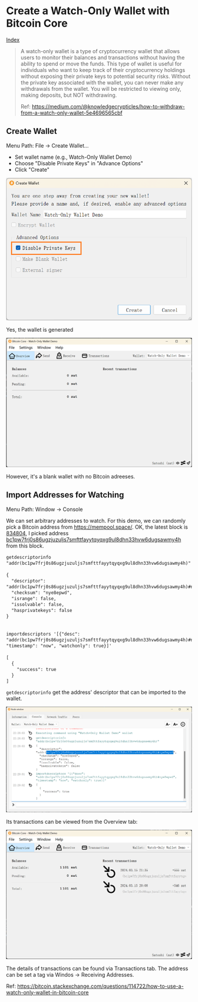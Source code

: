 # Create a Watch-Only Wallet with Bitcoin Core

[Index](../index.md)

> A watch-only wallet is a type of cryptocurrency wallet that allows users to monitor their balances and transactions without having the ability to spend or move the funds. This type of wallet is useful for individuals who want to keep track of their cryptocurrency holdings without exposing their private keys to potential security risks. Without the private key associated with the wallet, you can never make any withdrawals from the wallet. You will be restricted to viewing only, making deposits, but NOT withdrawing.
> 
> Ref: <https://medium.com/@knowledgecrypticles/how-to-withdraw-from-a-watch-only-wallet-5e4696565cbf>

## Create Wallet

Menu Path: File -> Create Wallet...

- Set wallet name (e.g., Watch-Only Wallet Demo)
- Choose "Disable Private Keys" in "Advance Options"
- Click "Create"

![](images/create_wallet.png)

Yes, the wallet is generated

![](images/blank_watch_only.png)

However, it's a blank wallet with no Bitcoin adreeses.

## Import Addresses for Watching

Menu Path: Window -> Console

We can set arbitrary addresses to watch. For this demo, we can randomly pick a Bitcoin address from <https://mempool.space/>. OK, the latest block is [834804](https://mempool.space/block/0000000000000000000054f00eea5bb58ffcb26b2dafc18db8b255164fb0549a), I picked address [bc1pw7frj0s86ugzjuzuljs7smfttfayytqyqxg9ul8dhn33hvw6dugsawmy4h](https://mempool.space/address/bc1pw7frj0s86ugzjuzuljs7smfttfayytqyqxg9ul8dhn33hvw6dugsawmy4h) from this block.

```plaintext
getdescriptorinfo "addr(bc1pw7frj0s86ugzjuzuljs7smfttfayytqyqxg9ul8dhn33hvw6dugsawmy4h)"

{
  "descriptor": "addr(bc1pw7frj0s86ugzjuzuljs7smfttfayytqyqxg9ul8dhn33hvw6dugsawmy4h)#nye8epwd",
  "checksum": "nye8epwd",
  "isrange": false,
  "issolvable": false,
  "hasprivatekeys": false
}


importdescriptors '[{"desc": "addr(bc1pw7frj0s86ugzjuzuljs7smfttfayytqyqxg9ul8dhn33hvw6dugsawmy4h)#nye8epwd", "timestamp": "now", "watchonly": true}]'

[
  {
    "success": true
  }
]
```

`getdescriptorinfo` get the address' descriptor that can be imported to the wallet.


![](images/import_address.png)

Its transactions can be viewed from the Overview tab:

![](images/transaction_overview.png)

The details of transactions can be found via Transactions tab. The address can be set a tag via Windos -> Receiving Addresses.

Ref: <https://bitcoin.stackexchange.com/questions/114722/how-to-use-a-watch-only-wallet-in-bitcoin-core>
